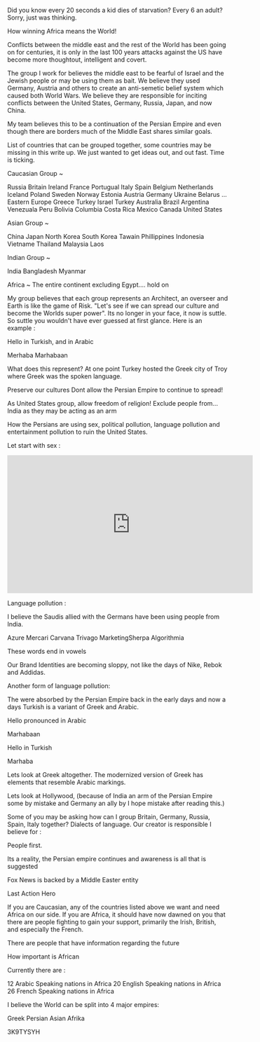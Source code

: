 Did you know every 20 seconds a kid dies of starvation? Every 6 an adult? Sorry, just was thinking.

How winning Africa means the World!


Conflicts between the middle east and the rest of the World has been going on for centuries, it is only in the last 100 years attacks against the US have become more thoughtout, intelligent and covert.

The group I work for believes the middle east to be fearful of Israel and the Jewish people or may be using them as bait.
We believe they used Germany, Austria and others to create an anti-semetic belief system which caused both World Wars.
We believe they are responsible for inciting conflicts between the United States, Germany, Russia, Japan, and now China. 

My team believes this to be a continuation of the Persian Empire and even though there are borders much of the Middle East shares similar goals.


List of countries that can be grouped together, some countries may be missing in this write up. We just wanted to get ideas out, and out fast. Time is ticking.


Caucasian Group ~

Russia
Britain
Ireland
France
Portugual
Italy
Spain
Belgium
Netherlands
Iceland
Poland
Sweden
Norway
Estonia
Austria
Germany
Ukraine
Belarus
... Eastern Europe
Greece Turkey
Israel
Turkey
Australia
Brazil
Argentina
Venezuala
Peru
Bolivia
Columbia
Costa Rica
Mexico
Canada
United States




Asian Group ~

China
Japan
North Korea
South Korea
Tawain
Phillippines
Indonesia
Vietname
Thailand
Malaysia
Laos



Indian Group ~

India
Bangladesh
Myanmar


Africa ~ The entire continent excluding Egypt.... hold on



My group believes that each group represents an Architect, an overseer and Earth is like the game of Risk. "Let's see if we can spread our culture and become the Worlds super power". Its no longer in your face, it now is suttle. So suttle you wouldn't have ever guessed at first glance. Here is an example : 

Hello in Turkish, and in Arabic


Merhaba 
Marhabaan


What does this represent? At one point Turkey hosted the Greek city of Troy where Greek was the spoken language.


Preserve our cultures
Dont allow the Persian Empire to continue to spread!

As United States group, allow freedom of religion!
Exclude people from... India as they may be acting as an arm


How the Persians are using sex, political pollution, language pollution and entertainment pollution to ruin the United States.

Let start with sex : 

<iframe width="560" height="315" src="https://www.youtube.com/embed/2uMsLPlPfJo" frameborder="0" allow="accelerometer; autoplay; encrypted-media; gyroscope; picture-in-picture" allowfullscreen></iframe>


Language pollution : 

I believe the Saudis allied with the Germans have been using people from India. 

Azure
Mercari
Carvana
Trivago
MarketingSherpa
Algorithmia

These words end in vowels

Our Brand Identities are becoming sloppy, not like the days of Nike, Rebok and Addidas.

Another form of language pollution:

The were absorbed by the Persian Empire back in the early days and now a days Turkish is a variant of Greek and Arabic.

Hello pronounced in Arabic

Marhabaan

Hello in Turkish

Marhaba

Lets look at Greek altogether. The modernized version of Greek has elements that resemble Arabic markings.


Lets look at Hollywood, (because of India an arm of the Persian Empire some by mistake and Germany an ally by I hope mistake after reading this.)




Some of you may be asking how can I group Britain, Germany, Russia, Spain, Italy together? Dialects of language. Our creator is responsible I believe for :

People first.


Its a reality, the Persian empire continues and awareness is all that is suggested


Fox News is backed by a Middle Easter entity

Last Action Hero



If you are Caucasian, any of the countries listed above we want and need Africa on our side. If you are Africa, it should have now dawned on you that there are people fighting to gain your support, primarily the Irish, British, and especially the French.




There are people that have information regarding the future


How important is African

Currently there are : 

12 Arabic Speaking nations in Africa
20 English Speaking nations in Africa
26 French Speaking nations in Africa

I believe the World can be split into 4 major empires:

Greek
Persian
Asian
Afrika









3K9TYSYH







